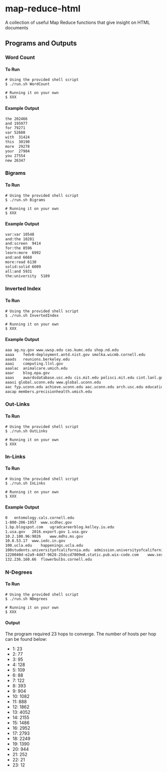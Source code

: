 # map-reduce-html
A collection of useful Map Reduce functions that give insight on HTML documents

## Programs and Outputs

### Word Count
#### To Run
```console
# Using the provided shell script
$ ./run.sh WordCount

# Running it on your own
$ XXX
```

#### Example Output
```txt
the 202466
and 195977
for 79271
var 52680
with  31424
this  30190
more  29278
your  27984
you 27554
new 26347
```

### Bigrams
#### To Run
```console
# Using the provided shell script
$ ./run.sh Bigrams

# Running it on your own
$ XXX
```

#### Example Output
```txt
var:var 10548
and:the 10281
and:screen  9414
for:the 8596
learn:more  6992
and:and 6668
more:read 6130
solid:solid 6009
all:and 5931
the:university  5189
```

### Inverted Index

#### To Run
```console
# Using the provided shell script
$ ./run.sh InvertedIndex

# Running it on your own
$ XXX
```

#### Example Output
```txt
aaa	ag.ny.gov www.uwsp.edu cas.kumc.edu shop.nd.edu
aaaa	fedv6-deployment.antd.nist.gov smolka.wicmb.cornell.edu	
aaads	reunions.berkeley.edu	
aaai	computing.llnl.gov	
aaalac	animalcare.umich.edu	
aaar	blog.epa.gov
aaas	awardsdatabase.usc.edu cis.mit.edu polisci.mit.edu cint.lanl.gov foodscience.cals.cornell.edu viterbischool.usc.edu hr.wisc.edu viterbi.usc.edu www.ccny.cuny.edu nlmdirector.nlm.nih.gov careers.state.gov cee.usc.edu ame.usc.edu ame-www.usc.edu www.utsystem.edu
aaasi global.uconn.edu www.global.uconn.edu
aac fyp.uconn.edu achieve.uconn.edu aac.uconn.edu arch.usc.edu education.indiana.edu iss.uconn.edu calendar.uconn.edu events.uconn.edu registrar.wisc.edu sis.wisc.edu
aacap members.precisionhealth.umich.edu
```

### Out-Links
#### To Run
```console
# Using the provided shell script
$ ./run.sh OutLinks

# Running it on your own
$ XXX
```

### In-Links
#### To Run
```console
# Using the provided shell script
$ ./run.sh InLinks

# Running it on your own
$ XXX
```

#### Example Output
```txt
0	entomology.cals.cornell.edu 
1-800-206-1957	www.scdhec.gov  
1.bp.blogspot.com	ugradcareerblog.kelley.iu.edu 
1.usa.gov	2016.export.gov 1.usa.gov 
10.2.100.96:9026	www.mdhs.ms.gov
10.8.53.17	www.iedc.in.gov
100.ucla.edu	happenings.ucla.edu
100students.universityofcalifornia.edu	admission.universityofcalifornia.edu
1220040d-e2a9-4d47-9628-25dccd7809e8.static.pub.wix-code.com	www.servealabama.gov
132.236.160.66	flowerbulbs.cornell.edu
```

### N-Degrees

#### To Run
```console
# Using the provided shell script
$ ./run.sh NDegrees

# Running it on your own
$ XXX
```

#### Output
The program required 23 hops to converge. The number of hosts per hop can be found below:
- 1: 23
- 2: 77
- 3: 95
- 4: 128
- 5: 109
- 6: 88
- 7: 122
- 8: 393
- 9: 904
- 10: 1082
- 11: 888
- 12: 1862
- 13: 4052
- 14: 2155
- 15: 1486
- 16: 2952
- 17: 2793
- 18: 2249
- 19: 1390
- 20: 944
- 21: 252
- 22: 21
- 23: 12
